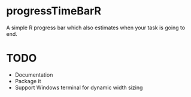 # progressTimeBarR
A simple R progress bar which also estimates when your task is going to end.

# TODO

* Documentation
* Package it
* Support Windows terminal for dynamic width sizing
